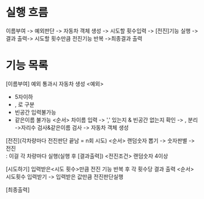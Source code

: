 # 실행 흐름
이름부여 -> 예외판단 -> 자동차 객체 생성 -> 시도할 횟수입력 -> [전진]기능 실행 -> 결과 출력-> 시도할 횟수만큼 전진기능 반복
->최종결과 출력 

# 기능 목록

[이름부여]
예외 통과시 자동차 생성
<예외>
- 5자이하
- , 로 구분 
- 빈공간 입력불가능
- 같은이름 불가능
<순서>
차이름 입력 -> ',' 있는지 & 빈공간 없는지 확인 -> , 분리 ->자리수 검사&같은이름 검사 -> 자동차 객체 생성
  
[전진](각차량마다 전진판단 끝남 = n회 시도)
<순서>
랜덤숫자 뽑기 -> 숫자판별 -> 전진  
: 이걸 각 차량마다 실행(실행 후 [결과출력])
<전진조건>
랜덤숫자 4이상

[시도하기]
입력받은<시도 횟수>만큼 전진 기능 반복 후 각 횟수당 결과 출력
<순서>
시도횟수 입력받기 -> 입력받은 값만큼 전진판단실행

[최종출력]


